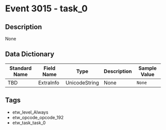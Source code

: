 # Event 3015 - task_0

## Description
None

## Data Dictionary
|Standard Name|Field Name|Type|Description|Sample Value|
|---|---|---|---|---|
|TBD|ExtraInfo|UnicodeString|None|`None`|

## Tags
* etw_level_Always
* etw_opcode_opcode_192
* etw_task_task_0